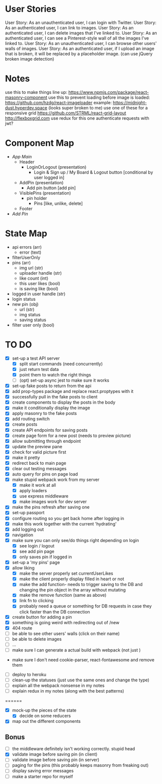 # User Stories
User Story: As an unauthenticated user, I can login with Twitter.
User Story: As an authenticated user, I can link to images.
User Story: As an authenticated user, I can delete images that I've linked to.
User Story: As an authenticated user, I can see a Pinterest-style wall of all the images I've linked to.
User Story: As an unauthenticated user, I can browse other users' walls of images.
User Story: As an authenticated user, if I upload an image that is broken, it will be replaced by a placeholder image. (can use jQuery broken image detection)

# Notes
use this to make things line up: https://www.npmjs.com/package/react-masonry-component
use this to prevent loading before image is loaded: https://github.com/hzdg/react-imageloader
example: https://midnight-dust.hyperdev.space (looks super broken to me)
use one of these for a responsive grid
  https://github.com/STRML/react-grid-layout
  http://flexboxgrid.com
use redux for this one
authenticate requests with jwt?

# Component Map
- *App Main*
  - Header
    - LoginOrLogout (presentation)
      - Login & Sign up / My Board & Logout button [conditional by user logged in]
  - AddPin (presentation)
    - Add pin button [add pin]
  - VisiblePins (presentation)
    - pin holder
      - Pins [like, unlike, delete]
  - Footer
- *Add Pin*

# State Map
- api errors (arr)
  - error (text)
- filterUserOnly
- pins (arr)
  - img url (str)
  - uploader handle (str)
  - like count (int)
  - this user likes (bool)
  - is saving like (bool)
- logged in user handle (str)
- login status
- new pin (obj)
  - url (str)
  - img status
  - saving status
- filter user only (bool)

# TO DO
- [X] set-up a test API server
  - [X] split start commands (need concurrently)
  - [X] just return test data
  - [X] point them to watch the right things
  - [ ] (opt) set-up async jest to make sure it works
- [X] set-up fake posts to return from the api
- [X] add prop-types package and replace react.proptypes with it
- [X] successfully pull in the fake posts to client
- [X] create components to display the posts in the body
- [X] make it conditionally display the image
- [X] apply masonry to the fake posts
- [X] add routing switch
- [X] create posts
 - [X] create API endpoints for saving posts
 - [X] create page form for a new post (needs to preview picture)
 - [X] allow submitting through endpoint
 - [X] update the preview pane
 - [X] check for valid picture first
 - [X] make it pretty
 - [X] redirect back to main page
 - [X] clear out testing messages
- [X] auto query for pins on page load
- [X] make stupid webpack work from my server
  - [X] make it work at all
  - [X] apply loaders
  - [X] use express middleware
  - [X] make images work for dev server
- [X] make the pins refresh after saving one
- [X] set-up passport 
- [X] configure routing so you get back home after logging in
- [X] make this work together with the current 'hydrating'
- [X] add logging out
- [X] navigation
- [X] make sure you can only see/do things right depending on login
  - [X] see login / logout
  - [X] see add pin page
  - [X] only saves pin if logged in
- [X] set-up a 'my pins' page
- [X] allow liking
  - [X] make the server properly set currentUserLikes
  - [X] make the client properly display filled in heart or not
  - [X] make the add function- needs to trigger saving to the DB and changing the pin object in the array without mutating
  - [X] make the remove function (same as above)
  - [X] link fn to clicking
  - [X] probably need a queue or something for DB requests in case they click faster than the DB connection
- [X] create button for adding a pin
- [X] something is going weird with redirecting out of /new
- [X] 404 route
- [ ] be able to see other users' walls (click on their name)
- [ ] be able to delete images
- [ ] ...
- [ ] make sure I can generate a actual build with webpack (not just )
- make sure I don't need cookie-parser, react-fontawesome and remove them
- [ ] deploy to heroku
- [ ] clean-up the statuses (just use the same ones and change the type)
- [ ] explain all the webpack nonsense in my notes
- [ ] explain redux in my notes (along with the best patterns)

======

- [X] mock-up the pieces of the state
  - [X] decide on some reducers
- [X] map out the different components

## Bonus
- [ ] the middleware definitely isn't working correctly.  stupid head
- [X] validate image before saving pin (in client)
- [ ] validate image before saving pin (in server)
- [ ] paging for the pins (this probably keeps masonry from freaking out)
- [ ] display saving error messages
- [ ] make a starter repo for myself
